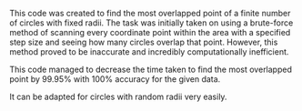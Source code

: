 This code was created to find the most overlapped point of a finite number of circles with fixed radii.
The task was initially taken on using a brute-force method of scanning every coordinate point within the area with a specified step size and seeing how many circles overlap that point.
However, this method proved to be inaccurate and incredibly computationally inefficient.

This code managed to decrease the time taken to find the most overlapped point by 99.95% with 100% accuracy for the given data.

It can be adapted for circles with random radii very easily.
